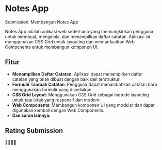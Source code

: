 # Notes App
Submission: Membangun Notes App

Notes App adalah aplikasi web sederhana yang memungkinkan pengguna untuk membuat, mengelola, dan menampilkan daftar catatan. Aplikasi ini menggunakan CSS Grid untuk layouting dan memanfaatkan Web Components untuk membangun komponen UI.

## Fitur

- **Menampilkan Daftar Catatan**: Aplikasi dapat menampilkan daftar catatan yang telah dibuat dengan baik dan terstruktur.
- **Formulir Tambah Catatan**: Pengguna dapat menambahkan catatan baru menggunakan formulir yang disediakan.
- **CSS Grid Layout**: Menggunakan CSS Grid sebagai metode layouting untuk tata letak yang responsif dan modern.
- **Web Components**: Membangun komponen UI yang modular dan dapat digunakan kembali dengan Web Components.
- **Dan saran lainnya.**

## Rating Submission
🌟🌟🌟🌟
